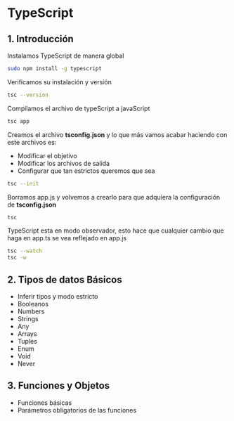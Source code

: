 # TypeScript

## 1. Introducción

Instalamos TypeScript de manera global

```bash
sudo npm install -g typescript
```

Verificamos su instalación y versión
```bash
tsc --version
```

Compilamos el archivo de typeScript a javaScript
```bash
tsc app
```

Creamos el archivo **tsconfig.json** y lo que más vamos acabar haciendo con este archivos es:
- Modificar el objetivo
- Modificar los archivos de salida
- Configurar que tan estrictos queremos que sea
```bash
tsc --init
```

Borramos app.js y volvemos a crearlo para que adquiera la configuración de **tsconfig.json**
```bash
tsc
```

TypeScript esta en modo observador, esto hace que cualquier cambio que haga en app.ts se vea reflejado en app.js

```bash
tsc --watch
tsc -w
```
## 2. Tipos de datos Básicos
- Inferir tipos y modo estricto
- Booleanos
- Numbers
- Strings
- Any
- Arrays
- Tuples
- Enum
- Void
- Never

## 3. Funciones y Objetos
- Funciones básicas
- Parámetros obligatorios de las funciones